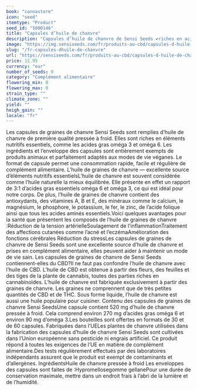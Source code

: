 ```yaml
---
book: "cannastore"
icon: "seed"
itemtype: "Product"
seed_id: "5000146"
title: "Capsules d’huile de chanvre"
description: "Capsules d’huile de chanvre de Sensi Seeds ✔riches en acides gras oméga 3 et 6 ✔remplies de nutriments essentiels ✔huile de plantes cultivées dans l’UE ✔"
image: "https://img.sensiseeds.com/fr/produits-au-cbd/capsules-d-huile-de-chanvre-image.png"
slug: "/fr-capsules-dhuile-de-chanvre"
url: "https://sensiseeds.com/fr/produits-au-cbd/capsules-d-huile-de-chanvre?a_aid=cannastore"
price: 12.95
currency: "eur"
number_of_seeds: 0
category: "Complément alimentaire"
flowering_min: 0
flowering_max: 0
strain_type: ""
climate_zone: ""
yield: ""
heigh_gain: ""
locale: "fr"
---
```

Les capsules de graines de chanvre Sensi Seeds sont remplies d’huile de chanvre de première qualité pressée à froid. Elles sont riches en éléments nutritifs essentiels, comme les acides gras oméga 3 et oméga 6. Les ingrédients et l’enveloppe des capsules sont entièrement exempts de produits animaux et parfaitement adaptés aux modes de vie véganes. Le format de capsule permet une consommation rapide, facile et régulière de complément alimentaire. L’huile de graines de chanvre — excellente source d’éléments nutritifs essentielsL’huile de chanvre est souvent considérée comme l’huile naturelle la mieux équilibrée. Elle présente en effet un rapport de 3:1 d’acides gras essentiels oméga 6 et oméga 3, ce qui est idéal pour notre corps. De plus, l’huile de graines de chanvre contient des antioxydants, des vitamines A, B et E, des minéraux comme le calcium, le magnésium, le phosphore, le potassium, le fer, le zinc, de l’acide folique ainsi que tous les acides aminés essentiels.Voici quelques avantages pour la santé que présentent les composés de l’huile de graines de chanvre :Réduction de la tension artérielleSoulagement de l’inflammationTraitement des affections cutanées comme l’acné et l’eczémaAmélioration des fonctions cérébrales Réduction du stressLes capsules de graines de chanvre de Sensi Seeds sont une excellente source d’huile de chanvre et prises en complément alimentaire, elles peuvent aider à maintenir un mode de vie sain. Les capsules de graines de chanvre de Sensi Seeds contiennent-elles du CBD?Il ne faut pas confondre l’huile de chanvre avec l’huile de CBD. L’huile de CBD est obtenue à partir des fleurs, des feuilles et des tiges de la plante de cannabis, toutes des parties riches en cannabinoïdes. L’huile de chanvre est fabriquée exclusivement à partir des graines de chanvre. Les graines ne comprennent que de très petites quantités de CBD et de THC. Sous forme liquide, l’huile de chanvre est aussi une huile populaire pour cuisiner. Contenu des capsules de graines de chanvre Sensi SeedsUne capsule contient 520 mg d’huile de chanvre pressée à froid. Cela comprend environ 270 mg d’acides gras oméga 6 et environ 90 mg d’oméga 3.Les bouteilles sont offertes en formats de 30 et de 60 capsules. Fabriquées dans l’UELes plantes de chanvre utilisées dans la fabrication des capsules d’huile de chanvre Sensi Seeds sont cultivées dans l’Union européenne sans pesticide ni engrais artificiel. Ce produit répond à toutes les exigences de l’UE en matière de complément alimentaire.Des tests régulièrement effectués par des laboratoires indépendants assurent que le produit est exempt de contaminants et d’allergènes. IngrédientsHuile de chanvre pressée à froid Les enveloppes des capsules sont faites de :Hypromellosegomme gellanePour une durée de conservation maximale, mettre dans un endroit frais à l’abri de la lumière et de l’humidité.

